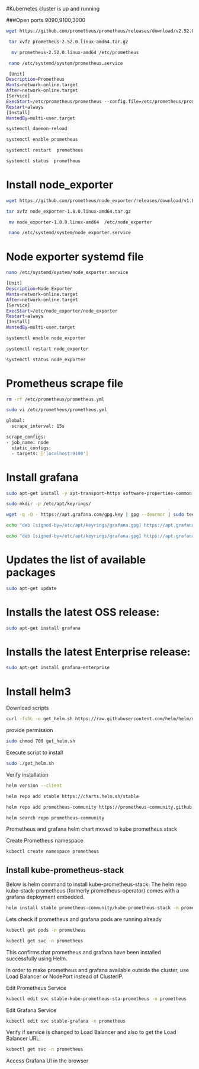 #Kubernetes cluster is up and running

###Open ports 9090,9100,3000
 
 ```sh
wget https://github.com/prometheus/prometheus/releases/download/v2.52.0/prometheus-2.52.0.linux-amd64.tar.gz
```
```sh
 tar xvfz prometheus-2.52.0.linux-amd64.tar.gz
```

```sh
  mv prometheus-2.52.0.linux-amd64 /etc/prometheus
```
```sh
 nano /etc/systemd/system/prometheus.service
```
```sh 
 [Unit]
Description=Prometheus
Wants=network-online.target
After=network-online.target
[Service]
ExecStart=/etc/prometheus/prometheus --config.file=/etc/prometheus/prometheus.yml
Restart=always
[Install]
WantedBy=multi-user.target 
```

```sh
systemctl daemon-reload
```
```sh
systemctl enable prometheus
```
```sh
systemctl restart  prometheus
```
```sh
systemctl status  prometheus
```

# Install node_exporter

```sh
wget https://github.com/prometheus/node_exporter/releases/download/v1.8.0/node_exporter-1.8.0.linux-amd64.tar.gz
```
```sh
tar xvfz node_exporter-1.8.0.linux-amd64.tar.gz
```
```sh
 mv node_exporter-1.8.0.linux-amd64  /etc/node_exporter
```
```sh
 nano /etc/systemd/system/node_exporter.service
``` 


Node exporter systemd file
============================
```sh
nano /etc/systemd/system/node_exporter.service
```
```sh
[Unit]
Description=Node Exporter
Wants=network-online.target
After=network-online.target
[Service]
ExecStart=/etc/node_exporter/node_exporter
Restart=always
[Install]
WantedBy=multi-user.target
```
```sh
systemctl enable node_exporter
```
```sh
systemctl restart node_exporter
```
```sh
systemctl status node_exporter
```

Prometheus scrape file
==========================
```sh
rm -rf /etc/prometheus/prometheus.yml
```
```sh
sudo vi /etc/prometheus/prometheus.yml
```
```sh
global:
  scrape_interval: 15s

scrape_configs:
- job_name: node
  static_configs:
  - targets: ['localhost:9100']
```

# Install grafana
```sh
sudo apt-get install -y apt-transport-https software-properties-common wget
```
```sh
sudo mkdir -p /etc/apt/keyrings/
```
```sh
wget -q -O - https://apt.grafana.com/gpg.key | gpg --dearmor | sudo tee /etc/apt/keyrings/grafana.gpg > /dev/null
```
```sh
echo "deb [signed-by=/etc/apt/keyrings/grafana.gpg] https://apt.grafana.com stable main" | sudo tee -a /etc/apt/sources.list.d/grafana.list

````
```sh
echo "deb [signed-by=/etc/apt/keyrings/grafana.gpg] https://apt.grafana.com beta main" | sudo tee -a /etc/apt/sources.list.d/grafana.list
```
# Updates the list of available packages
```sh
sudo apt-get update
```
# Installs the latest OSS release:
```sh
sudo apt-get install grafana
```
# Installs the latest Enterprise release:
```sh
sudo apt-get install grafana-enterprise
```
# Install helm3

Download scripts 


```sh
curl -fsSL -o get_helm.sh https://raw.githubusercontent.com/helm/helm/master/scripts/get-helm-3
```

provide permission
```sh
sudo chmod 700 get_helm.sh
```
Execute script to install
```sh
sudo ./get_helm.sh
```
Verify installation
```sh
helm version --client
```

```sh
helm repo add stable https://charts.helm.sh/stable
```

```sh
helm repo add prometheus-community https://prometheus-community.github.io/helm-charts
```
```sh
helm search repo prometheus-community
```
Prometheus and grafana helm chart moved to kube prometheus stack
 
Create Prometheus namespace
```sh
kubectl create namespace prometheus
```
 

## Install kube-prometheus-stack
Below is helm command to install kube-prometheus-stack. The helm repo kube-stack-prometheus (formerly prometheus-operator) comes with a grafana deployment embedded.
```sh
helm install stable prometheus-community/kube-prometheus-stack -n prometheus
``` 
Lets check if prometheus and grafana pods are running already
```sh
kubectl get pods -n prometheus
``` 

```sh
kubectl get svc -n prometheus
``` 


This confirms that prometheus and grafana have been installed successfully using Helm.

In order to make prometheus and grafana available outside the cluster, use Load Balancer or NodePort instead of ClusterIP.

Edit Prometheus Service
```sh
kubectl edit svc stable-kube-prometheus-sta-prometheus -n prometheus
```

 
Edit Grafana Service
```sh
kubectl edit svc stable-grafana -n prometheus
```

 
Verify if service is changed to Load Balancer and also to get the Load Balancer URL.


```sh
kubectl get svc -n prometheus
``` 

Access Grafana UI in the browser


 




 









 
